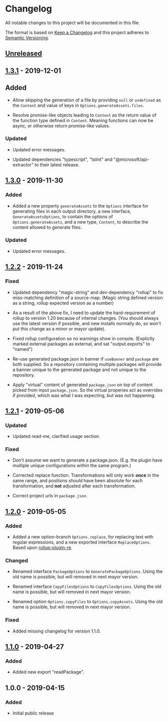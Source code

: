 # Changelog

All notable changes to this project will be documented in this file.

The format is based on [Keep a Changelog](http://keepachangelog.com/en/1.0.0/)
and this project adheres to [Semantic Versioning](http://semver.org/spec/v2.0.0.html).

## [Unreleased]

## [1.3.1] - 2019-12-01

## Added

- Allow skipping the generation of a file by providing `null` or `undefined` as
  the `Content` and value of keys in `Options.generateAssets.files`.

- Resolve promise-like objects leading to `Content` as the return value of the
  function type defined in `Content`. Meaning functions can now be async, or
  otherwise return promise-like values.

### Updated

- Updated error messages.

- Updated dependencies "typescript", "tslint" and "@microsoft/api-extractor" to
  their latest release.

## [1.3.0] - 2019-11-30

### Added

- Added a new property `generateAssets` to the `Options` interface for
  generating files in each output directory, a new interface,
  `GenerateAssetsOptions`, to contain the options of `Options.generateAssets`,
  and a new type, `Content`, to describe the content allowed to generate files.

### Updated

- Updated error messages.

## [1.2.2] - 2019-11-24

### Fixed

- Updated dependency "magic-string" and dev-dependency "rollup" to fix
  miss-matching definition of a source-map. (Magic string defined version as a
  string, rollup expected version as a number)

- As a result of the above fix, I need to update the hard-requirement of rollup
  to version 1.20 because of internal changes. (You should always use the latest
  version if possible, and new installs normally do, so won't put this change as
  a minor or mayor update).

- Fixed rollup configuration so no warnings show in console. (Explictly marked
  external packages as external, and sat "output.exports" to "named")

- Re-use generated package.json in banner if `useBanner` and `package` are both
  supplied. So a repository containing multiple packages will provide a banner
  unique to the generated package and not unique to the repository.

- Apply "virtual" content of generated `package.json` on top of content picked
  from input `package.json`. So the virtual properies act as overrides if
  provided, which was what I was expecting, but was not happening.

## [1.2.1] - 2019-05-06

### Updated

- Updated read-me, clarified usage section.

### Fixed

- Don't assume we want to generate a package.json. (E.g. the plugin have
  multiple unique configurations within the same program.)

- Corrected replace function. Transformations will only work **once** in the
  same range, and positions _should_ have been absolute for each transformation,
  and **not** adjusted after each transformation.

- Correct project urls in `package.json`.

## [1.2.0] - 2019-05-05

### Added

- Added a new option-branch `Options.replace`, for replacing text with regular
  expressions, and a new exported interface `ReplaceOptions`.
  Based upon [rollup-plugin-re](https://github.com/jetiny/rollup-plugin-re).

### Changed

- Renamed interface `PackageOptions` to `GeneratePackageOptions`. Using the old
  name is possible, but will removed in next mayor version.

- Renamed interface `CopyFilesOptions` to `CopyFilesOptions`. Using the old
  name is possible, but will removed in next mayor version.

- Renamed option `Options.copyFiles` to `Options.copyAssets`. Using the old
  name is possible, but will removed in next mayor version.

### Fixed

- Added missing changelog for version 1.1.0.

## [1.1.0] - 2019-04-27

### Added

- Added new export "readPackage".

## 1.0.0 - 2019-04-15

### Added

- Initial public release

[Unreleased]: https://github.com/revam/rollup-plugin-common/compare/v1.3.1...HEAD
[1.3.1]: https://github.com/revam/rollup-plugin-common/compare/v1.3.0...v1.3.1
[1.3.0]: https://github.com/revam/rollup-plugin-common/compare/v1.2.2...v1.3.0
[1.2.2]: https://github.com/revam/rollup-plugin-common/compare/v1.2.1...v1.2.2
[1.2.1]: https://github.com/revam/rollup-plugin-common/compare/v1.2.0...v1.2.1
[1.2.0]: https://github.com/revam/rollup-plugin-common/compare/v1.1.0...v1.2.0
[1.1.0]: https://github.com/revam/rollup-plugin-common/compare/v1.0.0...v1.1.0

